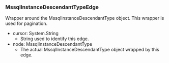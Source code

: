 ### MssqlInstanceDescendantTypeEdge
Wrapper around the MssqlInstanceDescendantType object. This wrapper is used for pagination.

- cursor: System.String
  - String used to identify this edge.
- node: MssqlInstanceDescendantType
  - The actual MssqlInstanceDescendantType object wrapped by this edge.
